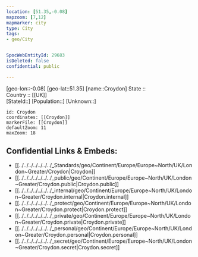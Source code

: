 ```yaml
---
location: [51.35,-0.08] 
mapzoom: [7,12] 
mapmarker: city 
type: City
tags:
- geo/City


SpocWebEntityId: 29683
isDeleted: false
confidential: public

---
```

[geo-lon::-0.08] 
[geo-lat::51.35] 
[name::Croydon] 
State ::  
Country :: [[UK]]  
[StateId::] 
[Population::] 
[Unknown::] 


```leaflet
id: Croydon
coordinates: [[Croydon]] 
markerFile: [[Croydon]] 
defaultZoom: 11 
maxZoom: 18
```


## Confidential Links & Embeds: 
- [[../../../../../../../_Standards/geo/Continent/Europe/Europe~North/UK/London~Greater/Croydon|Croydon]] 
- [[../../../../../../../_public/geo/Continent/Europe/Europe~North/UK/London~Greater/Croydon.public|Croydon.public]] 
- [[../../../../../../../_internal/geo/Continent/Europe/Europe~North/UK/London~Greater/Croydon.internal|Croydon.internal]] 
- [[../../../../../../../_protect/geo/Continent/Europe/Europe~North/UK/London~Greater/Croydon.protect|Croydon.protect]] 
- [[../../../../../../../_private/geo/Continent/Europe/Europe~North/UK/London~Greater/Croydon.private|Croydon.private]] 
- [[../../../../../../../_personal/geo/Continent/Europe/Europe~North/UK/London~Greater/Croydon.personal|Croydon.personal]] 
- [[../../../../../../../_secret/geo/Continent/Europe/Europe~North/UK/London~Greater/Croydon.secret|Croydon.secret]] 
